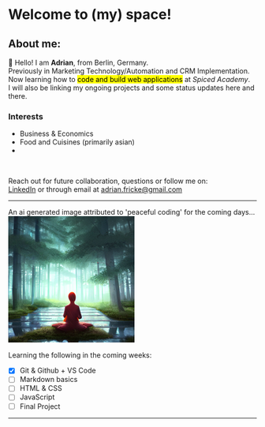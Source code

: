 # Welcome to (my) space! <br>

## About me: <br>
👋 Hello! I am **Adrian**, from Berlin, Germany. <br> Previously in Marketing Technology/Automation and CRM Implementation. <br>
Now learning how to <mark>code and build web applications</mark> at _Spiced Academy_. <br>
I will also be linking my ongoing projects and some status updates here and there.

### Interests
* Business & Economics
* Food and Cuisines (primarily asian)     
* 
<br>

Reach out for future collaboration, questions or follow me on: <br>
[LinkedIn](https://www.linkedin.com/in/adrian-fricke-829997123/)
or through email at adrian.fricke@gmail.com

---
An ai generated image attributed to 'peaceful coding' for the coming days... <br>
![Image](8-hX1OMVfQXdYklbv.png)


Learning the following in the coming weeks:

- [x] Git & Github + VS Code 
- [ ] Markdown basics
- [ ] HTML & CSS
- [ ] JavaScript
- [ ] Final Project
---
